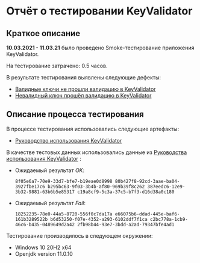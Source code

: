 # Отчёт о тестировании KeyValidator

## Краткое описание

**10.03.2021 - 11.03.21** было проведено Smoke-тестирование приложения KeyValidator.

На тестирование затрачено: 0.5 часов.

В результате тестирования выявлены следующие дефекты:
* [Валидные ключи не прошли валидацию в KeyValidator](https://github.com/dunaev-k-s/keyvalidator/issues/1 "Ссылка на баг")
* [Невалидный ключ прошёл валидацию в KeyValidator](https://github.com/dunaev-k-s/keyvalidator/issues/2 "Ссылка на баг")

## Описание процесса тестирования

В процессе тестирования использовались следующие артефакты:
* [Руководство использования KeyValidator](https://github.com/netology-code/javaqa-homeworks/blob/master/intro/user-manual.md "Ссылка на руководство")

В качестве тестовых данных использовались данные из [Руководства использования KeyValidator](https://github.com/netology-code/javaqa-homeworks/blob/master/intro/user-manual.md "Ссылка на руководство") :
* Ожидаемый результат *OK*: 
  
  ```8f05e6a7-70e9-33d7-bfe7-b19eae0d8998 80b427f8-92cd-3aae-ba04-3927fbe17c6 b295bc63-9f03-3b4b-af80-969b39f8c262 387eedc6-12e9-3b32-9881-63b6b5e85317 c19a8cf9-5c3a-37c5-b7f3-d16d38a0c180```
* Ожидаемый результат *Fail*:

  ```18252235-78e0-44a5-8720-556f0c7da17a e66075b6-ddad-445e-baf6-161b3289522b b6d53250-f07e-4352-a293-6102ddf7f1ca c2bc778a-1cb9-46c6-b435-0489649d2a42 2fb98b44-93e7-3bdd-a2ad-79347bfe4ad1```

Тестирование производилось в следующем окружении:
* Windows 10 20H2 x64 
* Openjdk version 11.0.10
